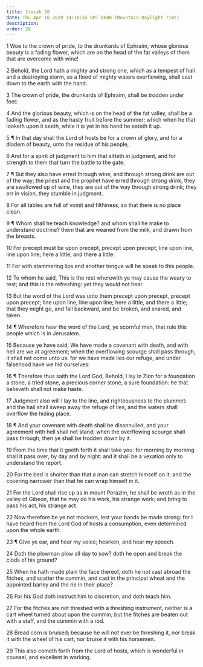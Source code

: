 ```yaml
---
title: Isaiah 28
date: Thu Apr 16 2020 14:10:55 GMT-0600 (Mountain Daylight Time)
description: 
order: 28
---
```


<p>
  1 Woe to the crown of pride, to the drunkards of Ephraim, whose glorious
  beauty is a fading flower, which are on the head of the fat valleys of them
  that are overcome with wine!
</p>
<p>
  2 Behold, the Lord hath a mighty and strong one, which as a tempest of hail
  and a destroying storm, as a flood of mighty waters overflowing, shall cast
  down to the earth with the hand.
</p>
<p>
  3 The crown of pride, the drunkards of Ephraim, shall be trodden under feet:
</p>
<p>
  4 And the glorious beauty, which is on the head of the fat valley, shall be a
  fading flower, and as the hasty fruit before the summer; which when he that
  looketh upon it seeth, while it is yet in his hand he eateth it up.
</p>
<p>
  5 &#xB6; In that day shall the Lord of hosts be for a crown of glory, and for
  a diadem of beauty, unto the residue of his people,
</p>
<p>
  6 And for a spirit of judgment to him that sitteth in judgment, and for
  strength to them that turn the battle to the gate.
</p>
<p>
  7 &#xB6; But they also have erred through wine, and through strong drink are
  out of the way; the priest and the prophet have erred through strong drink,
  they are swallowed up of wine, they are out of the way through strong drink;
  they err in vision, they stumble in judgment.
</p>
<p>
  8 For all tables are full of vomit and filthiness, so that there is no place
  clean.
</p>
<p>
  9 &#xB6; Whom shall he teach knowledge? and whom shall he make to understand
  doctrine? them that are weaned from the milk, and drawn from the breasts.
</p>
<p>
  10 For precept must be upon precept, precept upon precept; line upon line,
  line upon line; here a little, and there a little:
</p>
<p>
  11 For with stammering lips and another tongue will he speak to this people.
</p>
<p>
  12 To whom he said, This is the rest wherewith ye may cause the weary to rest;
  and this is the refreshing: yet they would not hear.
</p>
<p>
  13 But the word of the Lord was unto them precept upon precept, precept upon
  precept; line upon line, line upon line; here a little, and there a little;
  that they might go, and fall backward, and be broken, and snared, and taken.
</p>
<p>
  14 &#xB6; Wherefore hear the word of the Lord, ye scornful men, that rule this
  people which is in Jerusalem.
</p>
<p>
  15 Because ye have said, We have made a covenant with death, and with hell are
  we at agreement; when the overflowing scourge shall pass through, it shall not
  come unto us: for we have made lies our refuge, and under falsehood have we
  hid ourselves:
</p>
<p>
  16 &#xB6; Therefore thus saith the Lord God, Behold, I lay in Zion for a
  foundation a stone, a tried stone, a precious corner stone, a sure foundation:
  he that believeth shall not make haste.
</p>
<p>
  17 Judgment also will I lay to the line, and righteousness to the plummet: and
  the hail shall sweep away the refuge of lies, and the waters shall overflow
  the hiding place.
</p>
<p>
  18 &#xB6; And your covenant with death shall be disannulled, and your
  agreement with hell shall not stand; when the overflowing scourge shall pass
  through, then ye shall be trodden down by it.
</p>
<p>
  19 From the time that it goeth forth it shall take you: for morning by morning
  shall it pass over, by day and by night: and it shall be a vexation only to
  understand the report.
</p>
<p>
  20 For the bed is shorter than that a man can stretch himself on it: and the
  covering narrower than that he can wrap himself in it.
</p>
<p>
  21 For the Lord shall rise up as in mount Perazim, he shall be wroth as in the
  valley of Gibeon, that he may do his work, his strange work; and bring to pass
  his act, his strange act.
</p>
<p>
  22 Now therefore be ye not mockers, lest your bands be made strong: for I have
  heard from the Lord God of hosts a consumption, even determined upon the whole
  earth.
</p>
<p>23 &#xB6; Give ye ear, and hear my voice; hearken, and hear my speech.</p>
<p>
  24 Doth the plowman plow all day to sow? doth he open and break the clods of
  his ground?
</p>
<p>
  25 When he hath made plain the face thereof, doth he not cast abroad the
  fitches, and scatter the cummin, and cast in the principal wheat and the
  appointed barley and the rie in their place?
</p>
<p>26 For his God doth instruct him to discretion, and doth teach him.</p>
<p>
  27 For the fitches are not threshed with a threshing instrument, neither is a
  cart wheel turned about upon the cummin; but the fitches are beaten out with a
  staff, and the cummin with a rod.
</p>
<p>
  28 Bread corn is bruised; because he will not ever be threshing it, nor break
  it with the wheel of his cart, nor bruise it with his horsemen.
</p>
<p>
  29 This also cometh forth from the Lord of hosts, which is wonderful in
  counsel, and excellent in working.
</p>
